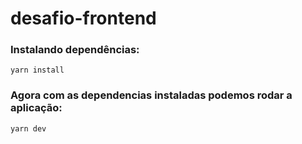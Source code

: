 # desafio-frontend

### Instalando dependências:

`yarn install`

### Agora com as dependencias instaladas podemos rodar a aplicação:

`yarn dev`

